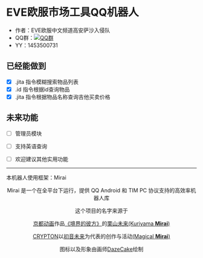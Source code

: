 # EVE欧服市场工具QQ机器人
- 作者：EVE欧服中文频道高安萨沙入侵队
- QQ群：[![QQ群](https://img.shields.io/badge/EVE-%E6%AC%A7%E6%9C%8D%E8%90%A8%E6%B2%99%E5%85%A5%E4%BE%B5-green)](https://qm.qq.com/cgi-bin/qm/qr?k=76yqIfeFMCAAfLd6LyIhpmtEyuY2zuVF&jump_from=webapi)
- YY：1453500731

## 已经能做到
- [x] .jita 指令模糊搜索物品列表
- [x] .id 指令根据id查询物品
- [x] .jita 指令根据物品名称查询吉他买卖价格

## 未来功能 
- [ ] 管理员模块  
- [ ] 支持英语查询 
- [ ] 欢迎建议其他实用功能  



----
本机器人使用框架：Mirai
<div align="center">


Mirai 是一个在全平台下运行，提供 QQ Android 和 TIM PC 协议支持的高效率机器人库

这个项目的名字来源于
     <p><a href = "http://www.kyotoanimation.co.jp/">京都动画</a>作品<a href = "https://zh.moegirl.org/zh-hans/%E5%A2%83%E7%95%8C%E7%9A%84%E5%BD%BC%E6%96%B9">《境界的彼方》</a>的<a href = "https://zh.moegirl.org/zh-hans/%E6%A0%97%E5%B1%B1%E6%9C%AA%E6%9D%A5">栗山未来(Kuriyama <b>Mirai</b>)</a></p>
     <p><a href = "https://www.crypton.co.jp/">CRYPTON</a>以<a href = "https://www.crypton.co.jp/miku_eng">初音未来</a>为代表的创作与活动<a href = "https://magicalmirai.com/2019/index_en.html">(Magical <b>Mirai</b>)</a></p>
图标以及形象由画师<a href = "">DazeCake</a>绘制
</div>
